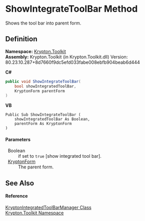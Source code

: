 # ShowIntegrateToolBar Method


Shows the tool bar into parent form.



## Definition
**Namespace:** <a href="79d2eac2-21f4-54ff-7552-b20c33c30600.md">Krypton.Toolkit</a>  
**Assembly:** Krypton.Toolkit (in Krypton.Toolkit.dll) Version: 80.23.10.287+8d7660f9dc5efd033fabe008ebfb904beab6d444

**C#**
``` C#
public void ShowIntegrateToolBar(
	bool showIntegratedToolBar,
	KryptonForm parentForm
)
```
**VB**
``` VB
Public Sub ShowIntegrateToolBar ( 
	showIntegratedToolBar As Boolean,
	parentForm As KryptonForm
)
```



#### Parameters
<dl><dt>  Boolean</dt><dd>if set to <code>true</code> [show integrated tool bar].</dd><dt>  <a href="13b29650-b21b-35d6-8387-a6f0a5ca154d.md">KryptonForm</a></dt><dd>The parent form.</dd></dl>

## See Also


#### Reference
<a href="4b9cc24d-edc4-08dd-52a4-dabaf98bcaa2.md">KryptonIntegratedToolBarManager Class</a>  
<a href="79d2eac2-21f4-54ff-7552-b20c33c30600.md">Krypton.Toolkit Namespace</a>  
